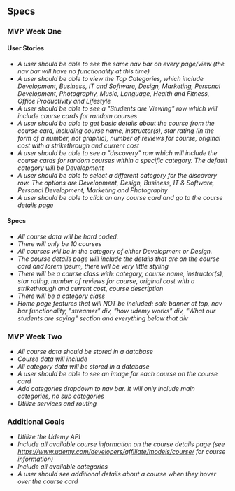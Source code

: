 ## Specs
### MVP Week One
#### User Stories
* _A user should be able to see the same nav bar on every page/view (the nav bar will have no functionality at this time)_
* _A user should be able to view the Top Categories, which include Development, Business, IT and Software, Design, Marketing, Personal Development, Photography, Music, Language, Health and Fitness, Office Productivity and Lifestyle_
* _A user should be able to see a "Students are Viewing" row which will include course cards for random courses_
* _A user should be able to get basic details about the course from the course card, including course name, instructor(s), star rating (in the form of a number, not graphic), number of reviews for course, original cost with a strikethrough and current cost_
* _A user should be able to see a "discovery" row which will include the course cards for random courses within a specific category. The default category will be Development_
* _A user should be able to select a different category for the discovery row. The options are Development, Design, Business, IT & Software, Personal Development, Marketing and Photography_
* _A user should be able to click on any course card and go to the course details page_

#### Specs
* _All course data will be hard coded._
* _There will only be 10 courses_
* _All courses will be in the category of either Development or Design._
* _The course details page will include the details that are on the course card and lorem ipsum, there will be very little styling_
* _There will be a course class with: category, course name, instructor(s), star rating, number of reviews for course, original cost with a strikethrough and current cost, course description_
* _There will be a category class_
* _Home page features that will NOT be included: sale banner at top, nav bar functionality, "streamer" div, "how udemy works" div, "What our students are saying" section and everything below that div_

### MVP Week Two
* _All course data should be stored in a database_
* _Course data will include_
* _All category data will be stored in a database_
* _A user should be able to see an image for each course on the course card_
* _Add categories dropdown to nav bar. It will only include main categories, no sub categories_
* _Utilize services and routing_

### Additional Goals
* _Utilize the Udemy API_
* _Include all available course information on the course details page (see https://www.udemy.com/developers/affiliate/models/course/ for course information)_
* _Include all available categories_
* _A user should see additional details about a course when they hover over the course card_
